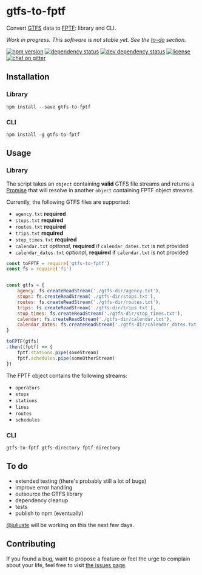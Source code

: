 # gtfs-to-fptf

Convert [GTFS](https://developers.google.com/transit/gtfs/) data to [FPTF](https://github.com/public-transport/friendly-public-transport-format): library and CLI.

*Work in progress. This software is not stable yet. See the [to-do](#to-do) section.*

[![npm version](https://img.shields.io/npm/v/gtfs-to-fptf.svg)](https://www.npmjs.com/package/gtfs-to-fptf)
[![dependency status](https://img.shields.io/david/public-transport/gtfs-to-fptf.svg)](https://david-dm.org/public-transport/gtfs-to-fptf)
[![dev dependency status](https://img.shields.io/david/dev/public-transport/gtfs-to-fptf.svg)](https://david-dm.org/public-transport/gtfs-to-fptf#info=devDependencies)
[![license](https://img.shields.io/github/license/public-transport/gtfs-to-fptf.svg?style=flat)](LICENSE)
[![chat on gitter](https://badges.gitter.im/juliuste.svg)](https://gitter.im/juliuste)

## Installation

### Library

```shell
npm install --save gtfs-to-fptf
```

### CLI
```shell
npm install -g gtfs-to-fptf
```

## Usage

### Library

The script takes an `object` containing **valid** GTFS file streams and returns a [Promise](https://developer.mozilla.org/en-US/docs/Web/JavaScript/Reference/Global_Objects/promise) that will resolve in another `object` containing FPTF object streams.

Currently, the following GTFS files are supported:

- `agency.txt` **required**
- `stops.txt` **required**
- `routes.txt` **required**
- `trips.txt` **required**
- `stop_times.txt` **required**
- `calendar.txt` *optional*, **required** if `calendar_dates.txt` is not provided
- `calendar_dates.txt` *optional*, **required** if `calendar.txt` is not provided

```js
const toFPTF = require('gtfs-to-fptf')
const fs = require('fs')


const gtfs = {
    agency: fs.createReadStream('./gtfs-dir/agency.txt'),
    stops: fs.createReadStream('./gtfs-dir/stops.txt'),
    routes: fs.createReadStream('./gtfs-dir/routes.txt'),
    trips: fs.createReadStream('./gtfs-dir/trips.txt'),
    stop_times: fs.createReadStream('./gtfs-dir/stop_times.txt'),
    calendar: fs.createReadStream('./gtfs-dir/calendar.txt'),
    calendar_dates: fs.createReadStream('./gtfs-dir/calendar_dates.txt')
}

toFPTF(gtfs)
.then((fptf) => {
    fptf.stations.pipe(someStream)
    fptf.schedules.pipe(someOtherStream)
})
```

The FPTF object contains the following streams:
- `operators`
- `stops`
- `stations`
- `lines`
- `routes`
- `schedules`

### CLI

```shell
gtfs-to-fptf gtfs-directory fptf-directory
```

## To do

- extended testing (there's probably still a lot of bugs)
- improve error handling
- outsource the GTFS library
- dependency cleanup
- tests
- publish to npm (eventually)

[@juliuste](https://github.com/juliuste) will be working on this the next few days.

## Contributing

If you found a bug, want to propose a feature or feel the urge to complain about your life, feel free to visit [the issues page](https://github.com/public-transport/gtfs-to-fptf/issues).

